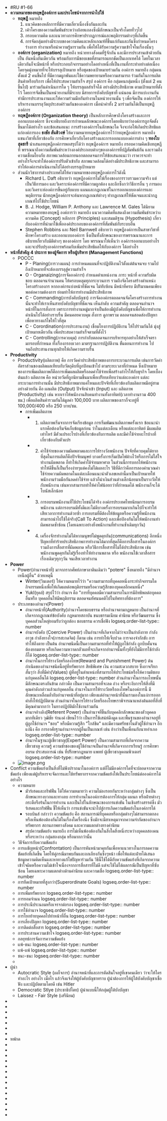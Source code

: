 - #RU #1-66
- **ความหมายของทฤษฎีองค์การ และประโยชน์จากการนำไปใช้**
	- **ทฤษฎี** หมายถึง
	  1. แนวคิดของหลักการที่มีความเกี่ยวเนื่องซึ่งกันและกัน
	  2. เค้าโครงของความสัมพันธ์ระหว่างถ้อยแถลงซึ่งมีลักษณะเป็นจริงโดยทั่วๆไป
	  3. กรอบความคิด และแนวทางการศึกษาปรากฏการณ์และพฤติกรรมต่างๆที่เกิดขึ้น
	  4. การจัดกลุ่มอย่างมีระบบของความคิดและหลักเกณฑ์ที่ขึ้นแก่กันและกันซึ่งกำหนดโครงร่างการ
	  ทำงานหรือนำความรู้มารวมกัน เพื่อให้ได้รับความรู้ความเข้าใจในเรื่องนั้นๆ
	- **องค์การ (organization)** หมายถึง หน่วยทางสังคมที่รู้จักกัน และมีการประสานเข้าด้วยกันเป็น
	  อันหนึ่งอันเดียวกัน พร้อมกับการมีขอบเขตที่สามารถแยกชัดเป็นเอกเทศได้ โดยในเวลาเดียวกันก็จะมีหน้าที่
	  หรือประกอบกิจกรรมอย่างใดอย่างหนึ่งที่เป็นงานที่กระทำอย่างต่อเนื่อง โดยจุดมุ่งหมายที่จะให้บรรลุเป้าหมาย
	  หรือชุดของเป้าหมายร่วมกัน
	  องค์การ หมายถึง กลุ่มคนตั้งแต่ 2 คนขึ้นไป ที่มีความผูกพันและใช้ความพยายามหรือความสามารถ
	  ร่วมกันในการผลิตสินค้าหรือบริการ เพื่อให้ประสบความสำเร็จ
	  สรุป องค์การ คือ กลุ่มคนกลุ่มหนึ่ง (ตั้งแต่ 2 คนขึ้นไป) มาร่วมกันดำเนินการใด ๆ ให้บรรลุผลสำเร็จได้
	  อย่างมีประสิทธิภาพ ตามเป้าหมายที่ตั้งไว้ โดยการจัดขึ้นเป็นหน่วยงานที่มีระบบ มีสายการบังคับบัญชาที่
	  แน่นอน มีการแบ่งงานกันทำมีการประสานงานและให้ความร่วมมือกันทำงานในหน่วยงานนั้น ๆ เพื่อจัดเป็น
	  องค์การให้บริหารงานบรรลุวัตถุประสงค์ร่วมกันขององค์การ
	  เมื่อนำคำทั้ง 2 มาร่วมกันได้เป็นทฤษฎีองค์การ
	- **ทฤษฎีองค์การ (Organization theory)** เป็นหลักการศึกษาถึงโครงสร้างและการออกแบบองค์การ
	  ซึ่งจะอธิบายถึงการกำหนดลักษณะองค์การโดยอธิบายว่าองค์การถูกจัดตั้งขึ้นมาได้อย่างไร และข้อเสนอแนะ
	  การสร้างองค์การในลักษณะใด จึงจะก่อให้เกิดประสิทธิผลแก่องค์การเอง
	  **ธงชัย สันติวงษ์** ให้ความหมายทฤษฎีองค์การไว้ว่าทฤษฎีองค์การ หมายถึง แขนงวิชาที่เกี่ยวข้องกับ
	  การศึกษาเกี่ยวกับโครงสร้างและการออกแบบองค์การต่าง ๆ
	  **ทองใบ สุดชารี** นำเสนอทฤษฎีองค์การพอสรุปได้ว่า ทฤษฎีองค์การ หมายถึง กรอบความคิดเชิงทฤษฎีที่
	  พรรณนาถึงความสัมพันธ์ระหว่างองค์ประกอบต่างๆขององค์การที่ปฏิสัมพันธ์กัน และรวมถึงความเชื่อมโยงกับ
	  สภาพแวดล้อมภายนอกตลอดจนการให้ข้อเสนอแนะว่า เราควรจะทำอย่างไรจึงจะทำให้องค์การปรับตัวเข้ากับ
	  สภาพแวดล้อมได้อย่างมีประสิทธิภาพ และสามารถทำให้องค์การดำเนินงานไปได้อย่างบรรลุเป้าหมาย
	- ส่วนนักวิชาการต่างประเทศได้ให้ความหมายของทฤษฎีองค์การไว้ดังนี้
		- Richard L. Daft อธิบายว่า ทฤษฎีองค์การไม่ใช่เรื่องของการรวบรวมความจริง แต่เป็นวิธีการมอง
		  และวิเคราะห์องค์การที่มีความถูกต้อง และลึกซึ้งกว่าวิธีการอื่น ๆ การมองและวิเคราะห์องค์การขึ้นอยู่กับแบบ
		  แผนและกฎเกณฑ์ในการออกแบบองค์การและพฤติกรรม นักทฤษฎีองค์การจะค้นหากฎเกณฑ์ต่างๆ ทำกฎเกณฑ์ให้ชัดเจนและนำกฎเกณฑ์ไปใช้ประโยชน์
		- B. J. Hodge, William P. Anthony และ Lawrence M. Gales ได้นิยามความหมายของทฤษฎี
		  องค์การว่า หมายถึง แนวความคิดที่แสดงถึงความสัมพันธ์ระหว่างความคิด (Concept) หลักการ (Principles)
		  และสมมติฐาน (Hypothesis) เกี่ยวกับองค์การที่นำมาใช้เพื่อองค์ประกอบขององค์การที่สัมพันธ์กับระบบอื่น
		- Stephen Robbins และ Neil Barnwell อธิบายว่า ทฤษฎีองค์การเป็นสาขาวิชาที่ศึกษาโครงสร้าง
		  และออกแบบองค์การ ซึ่งเป็นทั้งลักษณะของการพรรณนาและการอธิบายเกี่ยวกับมิติต่างๆ ขององค์การ โดย
		  พรรณนาให้เห็นว่า องค์การออกแบบอย่างไร และจะปรับปรุงองค์การพร้อมกับเพิ่มประสิทธิผลให้กับองค์การ
		  ได้อย่างไร
- **หน้าที่สำคัญ 4 ประการ ของผู้จัดการ หรือผู้บริหาร (Management Functions)**
	- POCCC
		- P - Planing(การวางแผน) การกำหนดแผนที่จะปฏิบัติงานไว้ตั้งแต่ต้นจนจบ รวมไปถึงเป้าหมายที่จะต้องบรรลุสู่ความสำเร็จ
		- O - Organaizing(การจัดองค์การ) กำหนดตำแหน่งงาน ภาระ หน้าที่ ความรับผิดชอบ ตลอดจนจำนวนคน ให้ครอบคลุมทุกกระบวนการ รวมถึงจัดโครงสร้างตำแหน่ง โครงสร้างองกร หากองค์กรแบ่งหน้าที่ชัดเจน ไม่ทับซ้อน มีหน้าที่ครบ มีปริมาณคนเพียงพอต่อความต้องการ ย่อมทำให้การทำงานมีประสิทธิภาพ
		- C - Commanding(การบังคับบัญชา) การจัดองค์กรตลอดจนจัดโครงสร้างการทำงานนั้นจะทำให้เราเห็นสายบังคับบัญชาที่ชัดเจน เห็นลำดับ
		  ความสำคัญ ตลอดจนอำนาจหน้าที่ในการสั่งการ เพราะการทำงานหมู่มากจำเป็นต้องมีผู้บังคับบัญชาเพื่อให้การทำงานดำเนินไปได้อย่างราบรื่น มีคนคอยควบคุม สั่งการ ดูภาพรวม ตลอดจนสอดส่องปัญหาเพื่อหาทางแก้ไขให้ไวที่สุด
		- C - Corordination(การประสานงาน) เชื่อมโยงการปฏิบัติงาน ให้ไปร่วมกันได้ มุ่งสู่เป้าหมายเดียวกัน เพื่อประสบความสำเร็จตามที่ตั้งไว้
		- C - Controlling(การควบคุม) การกำกับตลอดจนการบริหารทุกอย่างให้สำเร็จตรามกรอบที่กำหนด ทั้งเรื่องกรอบเวลา มาตรฐานการปฏิบัติงาน ขั้นตอนการทำงาน ไปจนถึงประสานงานทุกฝ่ายให้เกิดความราบรื่น
- **Productivity**
	- Productivity(ผลิตภาพ) คือ การวัดค่าประสิทธิภาพของการกระบวนการผลิต เช่นการวัดค่าอัตราส่วนของผลิตผลเทียบกับวัตถุดิบที่ถูกป้อนเข้าไป ตามระยะเวลาที่กำหนด ซึ่งเป้าหมายของการเพิ่มผลิตภาพก็คือการเพิ่มผลผลิตหรือลดค่าใช้จ่ายเพื่อสร้างกำไรให้กับธุรกิจ โดยเบื้องต้นแล้ว ผลิตภาพ คือ หน่วยวัดที่ถูกนิยามขึ้นมาเพื่อเปรียบเทียบว่าแต่ละองค์กร แต่ละกระบวนการทำงานนั้น มีประสิทธิภาพมากแค่ไหนและปัจจัยที่เกี่ยวข้องกับผลิตภาพมีอยู่สามอย่างด้วยกัน คือ ผลผลิต (Output) ปัจจัยนำเข้า (Input) และ ผลิตภาพ (Productivity) เช่น หากเราให้พนักงานสิบคนทำงานทั้งอาทิตย์(เวลาทำงานรวม 400 ชม.) เพื่อผลิตสินค้ารวมกันได้มูลค่า 100,000 บาท ผลิตภาพของเราก็จะอยู่ที่ 100,000/400 หรือ 250 บาท/ชม.
		- การเพิ่มผลิตภาพ
			- 1. ผลิตภาพเริ่มจากการจัดเรียงข้อมูล
			  การเริ่มพัฒนาผลิตภาพครั้งแรก ข้อแนะนำแรกคือต้องเริ่มจัดเก็บข้อมูลก่อน ว่าในแต่ละเดือน หรือแต่ละอาทิตย์ มีผลผลิตเท่าไหร่ มีตัวแปรอะไรบ้างที่เกี่ยวข้องกับการผลิต และมีค่าใช้จ่ายอะไรบ้างที่เกี่ยวข้องกับตัวแปร
			- 2. ค่าใช้จ่ายของความผิดพลาดและการให้รางวัลพนักงาน
			  ปัจจัยที่ควบคุมได้ยากที่สุดในการผลิตก็คือปัจจัยมนุษย์ บางครั้งการเริ่มเปิดไฟค้างไว้หรือการไม่ใส่ใจทำงานผิดพลาด ก็ทำให้เกิดค่าใช้จ่ายมหาศาล ในส่วนนี้การบอกให้พนักงานทำให้ดีขึ้นก็เป็นเรื่องง่ายๆแต่คงไม่ได้ผลอะไร วิธีที่ดีกว่าคือการลองคำนวณค่าใช้จ่ายความผิดพลาดในแต่ละเดือนแนะนำตัวเลขเหล่านี้มาเป็นเป้าหมายให้พนักงานร่วมมือกันลดค่าใช้จ่าย แล้วก็นำเงินส่วนต่างเล็กน้อยมาเป็นรางวัลให้กับพนักงาน เช่นหากสามารถทำให้ค่าไฟน้อยกว่าที่กำหนดได้ พนักงานก็จะได้โบนัสเล็กน้อย
			- 3. การอบรมพนักงานที่ใช้ประโยชน์ได้จริง
			  องค์กรประเทศไทยนิยมการอบรมพนักงาน แต่การอบรมมีทั้งดีและไม่ดีบางครั้งการอบรมมากเกินไปก็จะทำให้เสียเวลาการทำงานด้วยซ้ำ การอบรมที่ดีต้องให้ข้อมูลหรือความรู้ที่พนักงานสามารถนำไปใช้ได้จริง(Call To Action) และเพื่อป้องกันไม่ให้พนักงานทำผิดพลาดซ้ำซ้อน (โดยเฉพาะอย่างยิ่งพนักงานที่ทำงานซ้ำเดิมทุกวัน)
			- 4. เครื่องจักรทำงานไม่ได้หากมนุษย์ไม่พูดคุยกัน(communications)
			  อีกหนึ่งปัญหาที่ทำร้ายประสิทธิภาพการทำงานได้มากที่สุดก็คือการสื่อสารในองค์กรรวมถึงการสื่อสารที่ผิดพลาด หรือวิธีการสื่อสารที่ไม่ได้ประสิทธิภาพ เช่น พนักงานพูดคุยกันไม่รู้เรื่องทำให้ทำงานพลาด หรือ พนักงานใช้เวลาสื่อสารเรื่องเดิมๆทุกๆวัน จนเสียเวลาทำงาน
- **Power**
	- Power(อำนาจหน้าที่) มาจากรากศัพท์ภาษาลาตินเดิมว่า "potere" ซึ่งหมายถึง "มีอำนาจ เหนือผู้อื่น" ด้วยเหตุนี้
		- Winter(วินเตอร์) ให้ความหมายไว้ว่า "ความสามารถที่บุคคลหนึ่งกระทำกิจกรรมใดกิจกรรมหนึ่งเพื่อให้เกิดผลต่อพฤติกรรมหรือความรู้สึกของบุคคลอีกคนหนึ่ง"
		- Yukl(ยุคล์) สรุปไว้ว่า อำนาจ คือ "การที่บุคคลมีความสามารถในการมีอิทธิพลต่อบุคคลอื่นหรือ บุคคลอื่นให้มีพฤติกรรม ตลอดจนทัศนนคติไปในทิศทางที่ต้องการ"
	- ประเภทของอำนาจ(Power)
		- อำนาจหน้าที่(Authority)อำนาจโดยชอบธรรม หรืออำนาจตามกฏหมาย เป็นอำนาจที่เกิดจากกฎเกณฑ์ข้อบังคับ กฎหมายสถาบัน ขนบธรรมเนียม ค่านิยม หรือวัฒนธรรม ซึ่งบุคคลส่วนใหญ่ยอมรับว่าถูกต้อง ชอบธรรม ควรเชื่อฟัง
		  logseq.order-list-type:: number
		- อำนาจบังคับ (Coercive Power) เป็นอำนาจที่เกิดจากไม่ว่าจะเป็นกำลังกาย กำลังอาวุธ กำลังทางใจ(การสะกดจิต) ก็ตาม เช่น การทำให้เจ็บปวด การจองจำกักขัง การทำให้ถึงตาย เป็นต้น อำนาจชนิดนี้เป็นความสามารถที่ทำให้ผู้ถูกใช้กำลัง ถูกบีบคั้นจนต้องยอมตาย หรือเกิดความหวาดกลัวผลที่จะเกิดจากอำนาจนั้นทั้งๆที่ยังไม่มีการใช้กำลังก็ได้
		  logseq.order-list-type:: number
		- อำนาจในการให้รางวัลหรือลงโทษ(Reward and Punishment Power) ต้นกำเนิดของอำนาจชนิดนี้อยู่ที่ทรัพยากร สิทธิพิเศษ เงิน ความสะดวกสบาย ซึ่งอาจเรียกสั้นๆว่า สิ่งที่มีค่า(Values) ผู้ที่อยู่ในตำแหน่งที่สามารถให้ประโยชน์หรือให้ความติชอบแก่บุคคลอื่นได้
		  logseq.order-list-type:: number
		  ส่วนอำนาจในการลงโทษนั้น มีลักษณะตรงกันข้าม กล่าวคือ เป็นความสามารถที่จะลด ถ่วง หรือระงับการให้สิ่งที่มีคุณค่าดังกล่าวแล้วแก่บุคคลอื่น
		  อำนาจในการให้รางวัลหรือลงโทษในองค์การนี้ มีลักษณะเหลื่อมล้ำกับอำนาจหน้าที่อยู่มาก เพียงแต่อำนาจหน้าที่นั้นเรามองในแง่การออกคำสั่งให้ปฏิบัติตาม ส่วนอำนาจในการให้รางวัลหรือลงโทษเราพิจารณาแหล่งต้นตอที่สิ่งที่มีคุณค่ามากกว่า ในทางปฏิบัติมักใช้งานร่วมกัน
		- อำนาจอ้างอิง(Referent Power) เป็นอำนาจที่ขึ้นกับบุคคลิกลักษณะของตัวบุคคลมากทีเดียว วุฒิชัย จำนงค์ เขียนไว้ว่า เป็นการใช้เสน่ห์ดึงดูด และพื้นฐานของอำนาจอยู่ที่ผู้ถูกใช้อำนาจ "ชอบ" หรือมีความรู้สึก "ใกล้ชิด" และมีความศรัทธาในตัวผู้ใช้อำนาจ อีกแง่นึง คือ การอาศัยฐานอำนาจจากผู้อื่นเป็นเกณฑ์ เช่น อ้างว่าเป็นเพื่อนกับนายอำเภอ
		  logseq.order-list-type:: number
		- อำนาจในฐานะผู้เชี่ยวชาญ(Expert Power) เป็นความสามารถที่เกิดจากความเชี่ยวชาญ ความรู้ ความช่ำชองของผู้ใช้อำนาจเป็นอำนาจที่เกิดจากการเรียนรู้ การศึกษาอบรม ประสบการณ์ เช่น ที่ปรึกษากฎหมาย แพทย์ ผู้เชี่ยวชาญคอมพิวเตอร์
		  logseq.order-list-type:: number
	- ![image.png](../assets/image_1737386765486_0.png)
- Conflict
  ความขัดแย้งเป็นสิ่งที่ไม่พึงปราถนาในองค์การ แต่ก็ไม่มีองค์การใดที่จะปลอดจากความขัดแย้ง เพียงแต่ผู้บริหารจะจัดการและใช้ทรัพยากรจากความขัดแย้งให้เป็นประโยชน์ต่อองค์การได้อย่างไร
	- ความหมาย
		- มัวร์เฮดและกริฟฟิ่น ได้ให้ความหมายว่า ความไม่ลงรอยกันระหว่างกลุ่มต่างๆ ซึ่งเป็นลักษณะทางบวกและทางลบ
		  การทำงานในองค์การต้องการให้กลุ่ม แผนก หรือฝ่ายต่างๆ กระตือรือร้นในการทำงาน และเป็นไปในลักษณะของการแข่งขัน ในเชิงสร้างสรรค์ซึ่ง มัวร์เฮดและกริฟฟิ่น ชี้ให้เห็นว่า การแข่งขันจะนำไปสู่การเกิดความขัดแย้งในองค์การได้
		- รอบบินส์ กล่าวว่า ความขัดแย้ง คือ สถานการณ์ที่บุคคลหรือกลุ่มต่างๆไม่สามารถตกลงหรือเห็นพ้องต้องกันได้ในเรื่องใดเรื่องนึง ซึ่งมักจะมีสาเหตุมาจากความจำกัดของอำนาจ ทรัพยากร สถานภาพทางสังคม และความแตกต่างทางค่านิยม
		- สรุปความขัดแย้ง หมายถึง การไม่เห็นพ้องต้องกันในสิ่งใดสิ่งหนึ่งระหว่างบุคคลสองคน หรือระหว่าง
		  กลุ่มสองกลุ่ม หรือมากกว่านั้น
	- วิธีจัดการกับความขัดแย้ง
	- การเผชิญหน้า(Confrontation) เป็นการหันหน้ามาคุยกันเพื่อหาแนวทางในการลดความขัดแย้งที่เกิดขึ้น โดยให้คู่กรณีมาพบกันและถกเถียงกันซึ่งๆหน้า เพื่อให้แต่ละฝ่ายได้เสนอข้อมูลความคิดเห็นและหาทางแก้ไขปัญหาร่วมกัน วิธีนี้ใช้ได้ดีกับความขัดแย้งที่เกิดจากความเข้าใจผิดหรือความไม่เข้าใจเนื่องจากการสื่อสารที่ไม่ดี แต่จะใช้ไม่ได้ผลกรณีเป็นปัญหาที่ซับซ้อน โดยเฉพาะความแตกต่างด้านค่านิยม และความเชื่อ
	  logseq.order-list-type:: number
	- การยึดเป้าหมายที่สูงกว่า(Superordinate Goals)
	  logseq.order-list-type:: number
	- การเพิ่มทรัพยากร
	  logseq.order-list-type:: number
	- การยอมจำนน
	  logseq.order-list-type:: number
	- การประนีประนอมหรือเจรจาต่อรอง
	  logseq.order-list-type:: number
	- การใช้อำนาจ
	  logseq.order-list-type:: number
	- การโยกย้ายบุคคลไปทำหน้าที่อื่น
	  logseq.order-list-type:: number
	- การเลี่ยงปัญหา
	  logseq.order-list-type:: number
	- การติดต่อสื่อสาร
	  logseq.order-list-type:: number
	- การประสานความเข้าใจ
	  logseq.order-list-type:: number
	- กลยุทธ์การจัดการความขัดแย้ง
	- แพ้-ชนะ
	  logseq.order-list-type:: number
	- แพ้-แพ้
	  logseq.order-list-type:: number
	- ชนะ-ชนะ
	  logseq.order-list-type:: number
	-
- ผู้นำ
	- Autocratic Style (เผก็จการ)
	  อำนาจหน้าที่และการตัดสินใจอยู่ที่เขาคนเดียว ว่าจะให้ใครทำอะไร อย่างไร เมื่อไร แล้วจึงแจ้งให้ผู้บังคับบัญชาทราบ ผู้นำต้องการให้ผู้ใต้บังคับบัญชาเชื่อฟัง และปฏิบัตตามโดยดี เช่น Hitler
	- Democratic Stlye (ประชาธิปไตย)
	  ผู้นำแบบนี้ให้กลุ่มผู้ใต้บังบัญชา
	- Laissez - Fair Style (เสรีนิยม)
-
-
-
-
-
-
-
- หฟกด
-
-
-
-
-
-
-
-
-
-
-
-
-
-